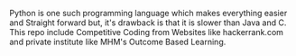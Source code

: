 Python is one such programming language which makes everything easier and Straight forward but, it's drawback is that it is slower than Java and C. This repo include Competitive Coding from Websites like hackerrank.com and private institute like MHM's Outcome Based Learning.
 

